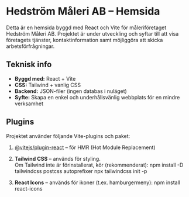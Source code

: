 # Hedström Måleri AB – Hemsida

Detta är en hemsida byggd med React och Vite för måleriföretaget Hedström Måleri AB. Projektet är under utveckling och syftar till att visa företagets tjänster, kontaktinformation samt möjliggöra att skicka arbetsförfrågningar.

## Teknisk info

- **Byggd med:** React + Vite  
- **CSS:** Tailwind + vanlig CSS  
- **Backend:** JSON-filer (ingen databas i nuläget)  
- **Syfte:** Skapa en enkel och underhållsvänlig webbplats för en mindre verksamhet  

## Plugins

Projektet använder följande Vite-plugins och paket:

1. [@vitejs/plugin-react](https://github.com/vitejs/vite-plugin-react) – för HMR (Hot Module Replacement)

2. **Tailwind CSS** – används för styling.  
   Om Tailwind inte är förinstallerat, kör (rekommenderat):
   npm install -D tailwindcss postcss autoprefixer
   npx tailwindcss init -p

3. **React Icons** – används för ikoner (t.ex. hamburgermeny):
   npm install react-icons